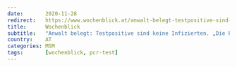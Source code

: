 ```yaml
---
date:       2020-11-28
redirect:   https://www.wochenblick.at/anwalt-belegt-testpositive-sind-keine-infizierten-die-pandemie-ist-vorbei/
title:      Wochenblick
subtitle:   "Anwalt belegt: Testpositive sind keine Infizierten. „Die Pandemie ist vorbei!“"
country:    AT
categories: MSM
tags:       [wochenblick, pcr-test]
---
```

